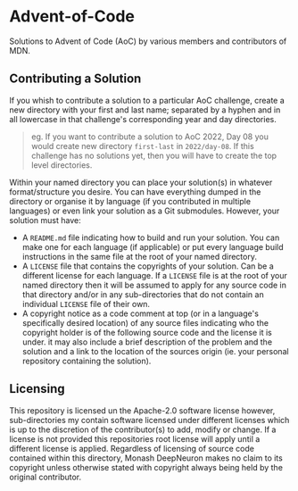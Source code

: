# Advent-of-Code

Solutions to Advent of Code (AoC) by various members and contributors of MDN.

## Contributing a Solution

If you whish to contribute a solution to a particular AoC challenge, create a new directory with your first and last name; separated by a hyphen and in all lowercase in that challenge's corresponding year and day directories.

> eg. If you want to contribute a solution to AoC 2022, Day 08 you would create new directory `first-last` in `2022/day-08`. If this challenge has no solutions yet, then you will have to create the top level directories.

Within your named directory you can place your solution(s) in whatever format/structure you desire. You can have everything dumped in the directory or organise it by language (if you contributed in multiple languages) or even link your solution as a Git submodules. However, your solution must have:

- A `README.md` file indicating how to build and run your solution. You can make one for each language (if applicable) or put every language build instructions in the same file at the root of your named directory.
- A `LICENSE` file that contains the copyrights of your solution. Can be a different license for each language. If a `LICENSE` file is at the root of your named directory then it will be assumed to apply for any source code in that directory and/or in any sub-directories that do not contain an individual `LICENSE` file of their own.
- A copyright notice as a code comment at top (or in a language's specifically desired location) of any source files indicating who the copyright holder is of the following source code and the license it is under. it may also include a brief description of the problem and the solution and a link to the location of the sources origin (ie. your personal repository containing the solution).

## Licensing

This repository is licensed un the Apache-2.0 software license however, sub-directories my contain software licensed under different licenses which is up to the discretion of the contributor(s) to add, modify or change. If a license is not provided this repositories root license will apply until a different license is applied. Regardless of licensing of source code contained within this directory, Monash DeepNeuron makes no claim to its copyright unless otherwise stated with copyright always being held by the original contributor.
